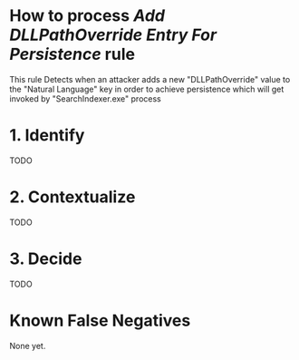 # How to process *Add DLLPathOverride Entry For Persistence* rule
This rule Detects when an attacker adds a new "DLLPathOverride" value to the "Natural Language" key in order to achieve persistence which will get invoked by "SearchIndexer.exe" process

# 1. Identify
TODO

# 2. Contextualize
TODO

# 3. Decide
TODO

# Known False Negatives
None yet.
